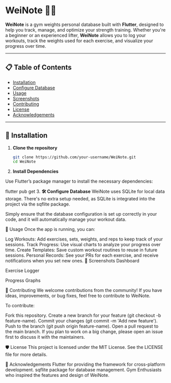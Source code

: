 # WeiNote 🏋️‍♂️

**WeiNote** is a gym weights personal database built with **Flutter**, designed to help you track, manage, and optimize your strength training. Whether you're a beginner or an experienced lifter, **WeiNote** allows you to log your workouts, track the weights used for each exercise, and visualize your progress over time.

---

## 📋 Table of Contents

- [Installation](#installation)
- [Configure Database](#configure-database)
- [Usage](#usage)
- [Screenshots](#screenshots)
- [Contributing](#contributing)
- [License](#license)
- [Acknowledgements](#acknowledgements)

---

## 🏁 Installation

1. **Clone the repository**

   ```bash
   git clone https://github.com/your-username/WeiNote.git
   cd WeiNote
2. **Install Dependencies**

Use Flutter’s package manager to install the necessary dependencies:



flutter pub get
3. **🛠 Configure Database**
WeiNote uses SQLite for local data storage. There's no extra setup needed, as SQLite is integrated into the project via the sqflite package.

Simply ensure that the database configuration is set up correctly in your code, and it will automatically manage your workout data.

📖 Usage
Once the app is running, you can:

Log Workouts: Add exercises, sets, weights, and reps to keep track of your sessions.
Track Progress: Use visual charts to analyze your progress over time.
Create Templates: Save custom workout routines to reuse in future sessions.
Personal Records: See your PRs for each exercise, and receive notifications when you set new ones.
📸 Screenshots
Dashboard

Exercise Logger

Progress Graphs

🤝 Contributing
We welcome contributions from the community! If you have ideas, improvements, or bug fixes, feel free to contribute to WeiNote.

To contribute:

Fork this repository.
Create a new branch for your feature (git checkout -b feature-name).
Commit your changes (git commit -m 'Add new feature').
Push to the branch (git push origin feature-name).
Open a pull request to the main branch.
If you plan to work on a big change, please open an issue first to discuss it with the maintainers.

🛡 License
This project is licensed under the MIT License. See the LICENSE file for more details.

🎉 Acknowledgements
Flutter for providing the framework for cross-platform development.
sqflite package for database management.
Gym Enthusiasts who inspired the features and design of WeiNote.
